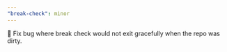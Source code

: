 ```yaml
---
"break-check": minor
---
```


🐛 Fix bug where break check would not exit gracefully when the repo was dirty.
